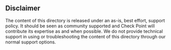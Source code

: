 ## Disclaimer
The content of this directory is released under an as-is, best effort, support policy. It should be seen as community supported and Check Point will contribute its expertise as and when possible. We do not provide technical support in using or troubleshooting the content of this directory through our normal support options.